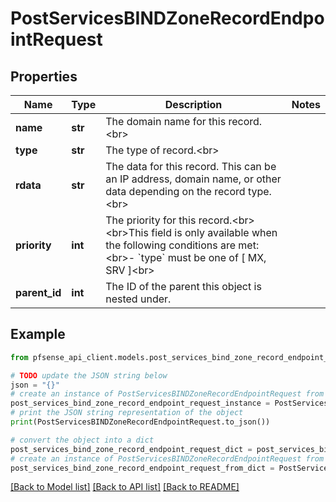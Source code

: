 # PostServicesBINDZoneRecordEndpointRequest


## Properties

Name | Type | Description | Notes
------------ | ------------- | ------------- | -------------
**name** | **str** | The domain name for this record.&lt;br&gt; | 
**type** | **str** | The type of record.&lt;br&gt; | 
**rdata** | **str** | The data for this record. This can be an IP address, domain name, or other data depending on the record type.&lt;br&gt; | 
**priority** | **int** | The priority for this record.&lt;br&gt;&lt;br&gt;This field is only available when the following conditions are met:&lt;br&gt;- &#x60;type&#x60; must be one of [ MX, SRV ]&lt;br&gt; | 
**parent_id** | **int** | The ID of the parent this object is nested under. | 

## Example

```python
from pfsense_api_client.models.post_services_bind_zone_record_endpoint_request import PostServicesBINDZoneRecordEndpointRequest

# TODO update the JSON string below
json = "{}"
# create an instance of PostServicesBINDZoneRecordEndpointRequest from a JSON string
post_services_bind_zone_record_endpoint_request_instance = PostServicesBINDZoneRecordEndpointRequest.from_json(json)
# print the JSON string representation of the object
print(PostServicesBINDZoneRecordEndpointRequest.to_json())

# convert the object into a dict
post_services_bind_zone_record_endpoint_request_dict = post_services_bind_zone_record_endpoint_request_instance.to_dict()
# create an instance of PostServicesBINDZoneRecordEndpointRequest from a dict
post_services_bind_zone_record_endpoint_request_from_dict = PostServicesBINDZoneRecordEndpointRequest.from_dict(post_services_bind_zone_record_endpoint_request_dict)
```
[[Back to Model list]](../README.md#documentation-for-models) [[Back to API list]](../README.md#documentation-for-api-endpoints) [[Back to README]](../README.md)


